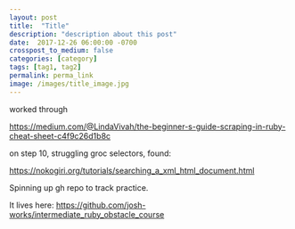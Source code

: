 ```yaml
---
layout: post
title:  "Title"
description: "description about this post"
date:  2017-12-26 06:00:00 -0700
crosspost_to_medium: false
categories: [category]
tags: [tag1, tag2]
permalink: perma_link
image: /images/title_image.jpg
---
```


worked through 

https://medium.com/@LindaVivah/the-beginner-s-guide-scraping-in-ruby-cheat-sheet-c4f9c26d1b8c

on step 10, struggling groc selectors, found:

https://nokogiri.org/tutorials/searching_a_xml_html_document.html

Spinning up gh repo to track practice. 

It lives here: https://github.com/josh-works/intermediate_ruby_obstacle_course